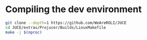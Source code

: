 # Compiling the dev environment
```bash
git clone --depth=1 https://github.com/WeAreROLI/JUCE
cd JUCE/extras/Projucer/Builds/LinuxMakefile
make -j $(nproc)
```

